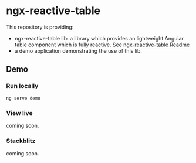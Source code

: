 # ngx-reactive-table

This repository is providing:

- ngx-reactive-table lib: a library which provides an lightweight Angular table component which is fully reactive. See [ngx-reactive-table Readme](./libs/ngx-reactive-table/README.md)
- a demo application demonstrating the use of this lib.

## Demo

### Run locally

`ng serve demo`

### View live

coming soon.

### Stackblitz

coming soon.
